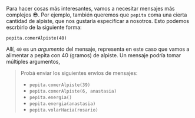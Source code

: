 Para hacer cosas más interesantes, vamos a necesitar mensajes más complejos :sunglasses:. Por ejemplo, también queremos que `pepita` coma una cierta cantidad de alpiste, que nos gustaría especificar a nosotros. Esto podemos escrbirlo de la siguiente forma: 

```wollok
pepita.comerAlpiste(40)
```

Allí, `40` es un _argumento_ del mensaje, representa en este caso que vamos a alimentar a pepita con 40 (gramos) de alpiste. Un mensaje podría tomar múltiples argumentos, 

> Probá enviar los siguientes envíos de mensajes:
>
> * `pepita.comerAlpiste(39)`
> * `pepita.comerAlpiste(6, anastasia)`
> * `pepita.energia()`
> * `pepita.energia(anastasia)`
> * `pepita.volarHacia(rosario)`
